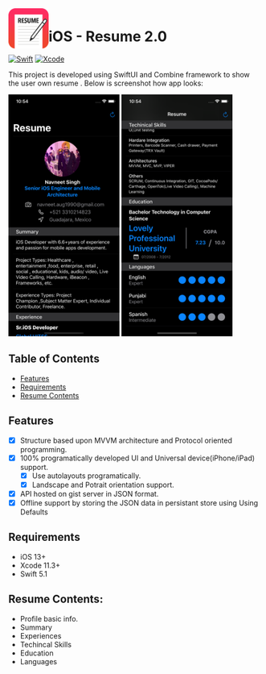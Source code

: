 <img align="left" width="80" height="80" src="https://github.com/navneet1990/Resume/blob/master/Resume/Resources/Assets.xcassets/AppIcon.appiconset/appLogo83%402x.png" alt="iOS resume application project app icon">

# iOS - Resume 2.0 

[![Swift](https://img.shields.io/badge/Swift-5.1-orange.svg)](https://swift.org)
[![Xcode](https://img.shields.io/badge/Xcode-11.3-blue.svg)](https://developer.apple.com/xcode)

This project is developed using SwiftUI and Combine framework to show the user own resume .
Below is screenshot how app looks:

<img height="480" src="https://github.com/navneet1990/Resume-2/blob/master/Resume/Supporting%20Files/Assets.xcassets/DemoScreenshot/screenshot1.png" alt="demo of resume">  
<img height="480" src="https://github.com/navneet1990/Resume-2/blob/master/Resume/Supporting%20Files/Assets.xcassets/DemoScreenshot/screenshot2.png" alt="demo of resume">

## Table of Contents

- [Features](#features)
- [Requirements](#requirements)
- [Resume Contents](#resume)

## Features

- [x] Structure based upon MVVM architecture and Protocol oriented programming.
- [x] 100% programatically developed UI and Universal device(iPhone/iPad) support.
    - [x] Use autolayouts programatically.
    - [x] Landscape and Potrait orientation support.
- [x] API hosted on gist server in JSON format.
- [x] Offline support by storing the JSON data in persistant store using Using Defaults

## Requirements

- iOS 13+
- Xcode 11.3+
- Swift 5.1

## Resume Contents:
-  Profile basic info.
-  Summary
-  Experiences
-  Techincal Skills
-  Education
-  Languages

